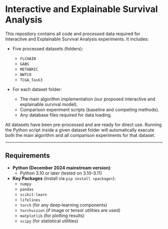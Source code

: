 # Interactive and Explainable Survival Analysis

This repository contains all code and processed data required for Interactive and Explainable Survival Analysis experiments. It includes:

- Five processed datasets (folders):  
  - `FLCHAIN`  
  - `GABS`  
  - `METABRIC`  
  - `NWTCO`  
  - `TCGA_Task3`  

- For each dataset folder:  
  - The main algorithm implementation (our proposed interactive and explainable survival model).  
  - Comparison experiment scripts (baseline and competing methods).  
  - Any database files required for data loading.  

All datasets have been pre-processed and are ready for direct use. Running the Python script inside a given dataset folder will automatically execute both the main algorithm and all comparison experiments for that dataset.

---

## Requirements

- **Python (December 2024 mainstream version)**:  
  - Python 3.10 or later (tested on 3.10–3.11)  
- **Key Packages** (install via `pip install <package>`):  
  - `numpy`  
  - `pandas`  
  - `scikit-learn`  
  - `lifelines`  
  - `torch` (for any deep‐learning components)  
  - `torchvision` (if image or tensor utilities are used)  
  - `matplotlib` (for plotting results)  
  - `scipy` (for statistical utilities)  
